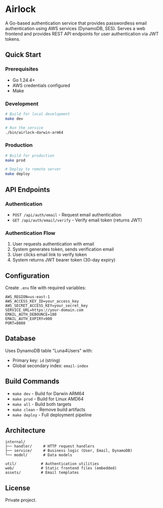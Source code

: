 # Airlock

A Go-based authentication service that provides passwordless email authentication using AWS services (DynamoDB, SES). Serves a web frontend and provides REST API endpoints for user authentication via JWT tokens.

## Quick Start

### Prerequisites
- Go 1.24.4+
- AWS credentials configured
- Make

### Development
```bash
# Build for local development
make dev

# Run the service
./bin/airlock-darwin-arm64
```

### Production
```bash
# Build for production
make prod

# Deploy to remote server
make deploy
```

## API Endpoints

### Authentication
- `POST /api/auth/email` - Request email authentication
- `GET /api/auth/email/verify` - Verify email token (returns JWT)

### Authentication Flow
1. User requests authentication with email
2. System generates token, sends verification email
3. User clicks email link to verify token
4. System returns JWT bearer token (30-day expiry)

## Configuration

Create `.env` file with required variables:
```env
AWS_REGION=us-east-1
AWS_ACCESS_KEY_ID=your_access_key
AWS_SECRET_ACCESS_KEY=your_secret_key
SERVICE_URL=https://your-domain.com
EMAIL_AUTH_DEBOUNCE=180
EMAIL_AUTH_EXPIRY=900
PORT=8080
```

## Database

Uses DynamoDB table "Luna4Users" with:
- Primary key: `id` (string)
- Global secondary index: `email-index`

## Build Commands

- `make dev` - Build for Darwin ARM64
- `make prod` - Build for Linux AMD64
- `make all` - Build both targets
- `make clean` - Remove build artifacts
- `make deploy` - Full deployment pipeline

## Architecture

```
internal/
├── handler/     # HTTP request handlers
├── service/     # Business logic (User, Email, DynamoDB)
└── model/       # Data models

util/           # Authentication utilities
web/            # Static frontend files (embedded)
assets/         # Email templates
```

## License

Private project.